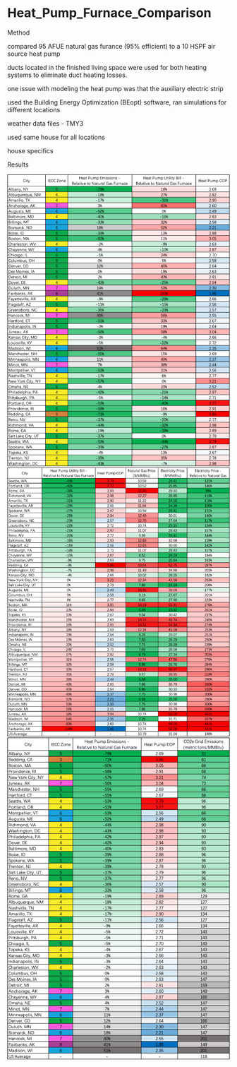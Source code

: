 # Heat_Pump_Furnace_Comparison

Method

compared 95 AFUE natural gas furance (95% efficient) to a 10 HSPF air source heat pump

ducts located in the finished living space were used for both heating systems to eliminate duct heating losses. 

one issue with modeling the heat pump was that the auxiliary electric strip 

used the Building Energy Optimization (BEopt) software, ran simulations for different locations

weather data files - TMY3

used same house for all locations

house specifics



Results


![i1](/png/final_data_alphabetical.png)
![i1](/png/ranked_cost.png)
![i1](/png/ranked_emissions.png)

